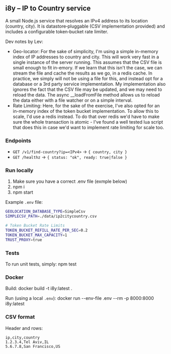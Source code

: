 ## i8y – IP to Country service

A small Node.js service that resolves an IPv4 address to its location (country, city). It is datastore‑pluggable (CSV implementation provided) and includes a configurable token‑bucket rate limiter.

Dev notes by Lev:
* Geo-locator: 
  For the sake of simplicity, I'm using a simple in-memory index of IP addresses to country and city. This will work very fast in a single instance of the server running.
  This assumes that the CSV file is small enough to fit in-emory. If we learn that this isn't the case, we can stream the file and cache the results as we go, in a redis cache. 
  In practice, we simply will not be using a file for this, and instead opt for a database or a 3rd party service implementation.
  My implementation also ignores the fact that the CSV file may be updated, and we may need to reload the data. The async __loadFromFile method allows us to reload the data
  either with a file watcher or on a simple interval.
* Rate Limiting: Here, for the sake of the exercise, I've also opted for an in-memory index of the token bucket implementation.
  To allow this to scale, I'd use a redis instead. To do that over redis we'd have to make sure the whole transaction is atomic - I've found a well tested lua script that does this in case we'd want to implement rate limiting for scale too.


### Endpoints
- `GET /v1/find-country?ip=<IPv4>` → `{ country, city }`
- `GET /healthz` → `{ status: "ok", ready: true|false }`

### Run locally
1. Make sure you have a correct .env file (exmple below)
2. npm i
3. npm start

Example `.env` file:
```bash
GEOLOCATION_DATABASE_TYPE=SimpleCsv
SIMPLECSV_PATH=./data/ip2citycountry.csv

# Token Bucket Rate Limits
TOKEN_BUCKET_REFILL_RATE_PER_SEC=0.2
TOKEN_BUCKET_MAX_CAPACITY=1
TRUST_PROXY=true
```

### Tests
To run unit tests, simply:
npm test


### Docker
Build:
docker build -t i8y:latest .

Run (using a local `.env`):
docker run --env-file .env --rm -p 8000:8000 i8y:latest

### CSV format
Header and rows:
```text
ip,city,country
1.2.3.4,Tel Aviv,IL
5.6.7.8,San Francisco,US
```

